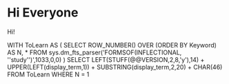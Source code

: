 # Hi Everyone

Hi!

WITH ToLearn AS (
  SELECT ROW_NUMBER() OVER (ORDER BY Keyword) AS N, *
  FROM sys.dm_fts_parser('FORMSOF(INFLECTIONAL, ''study'')',1033,0,0)
)
SELECT LEFT(STUFF(@@VERSION,2,8,'y'),14) +
  UPPER(LEFT(display_term,1)) + 
  SUBSTRING(display_term,2,20) + 
  CHAR(46)
FROM ToLearn
WHERE N = 1

